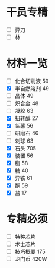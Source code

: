# 干员专精
- [ ] 异刀
- [ ] 林
# 材料一览
- [ ] 化合切削液 59
- [x] 半自然溶剂 49
- [ ] 晶体 49
- [ ] 炽合金 48
- [ ] 凝胶 63
- [x] 扭转醇 27
- [x] 紫薯 56
- [ ] 研磨石 46
- [ ] 刺球 63
- [x] 石头 705
- [x] 装置 56
- [x] 脂 58
- [x] 糖 40
- [x] 异铁 61
- [x] 酮 59
- [x] 盐 17
# 专精必须
- [ ] 特种芯片
- [ ] 术士芯片
- [ ] 技巧概要 175
- [ ] 龙门币 420W
